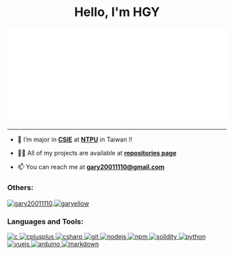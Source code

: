 <h1 align="center">Hello, I'm HGY</h1>

[![state](/github-metrics.svg)](https://github.com/garyellow)

---

- 🌱 I’m major in [**CSIE**](http://www.csie.ntpu.edu.tw/) at [**NTPU**](https://www.ntpu.edu.tw) in Taiwan !!

- 👨‍💻 All of my projects are available at [**repositories page**](https://github.com/garyellow?tab=repositories)

- 📫 You can reach me at **gary20011110@gmail.com**

<h3 align="left">Others:</h3>
<p align="left">
    <a href="https://www.leetcode.com/gary20011110" target="blank">
        <img align="center"
            src="https://upload.wikimedia.org/wikipedia/commons/a/ab/LeetCode_logo_white_no_text.svg"
            alt="gary20011110" height="40" width="40" />
    </a>
    <a href="https://auth.geeksforgeeks.org/user/garyellow" target="blank">
        <img align="center"
            src="https://upload.wikimedia.org/wikipedia/commons/4/43/GeeksforGeeks.svg"
            alt="garyellow" height="40" width="40" />
    </a>
</p>

<h3 align="left">Languages and Tools:</h3>
<p align="left">
    <a href="https://cplusplus.com/reference/clibrary/" target="_blank" rel="noreferrer">
        <img src="https://cdn.jsdelivr.net/gh/devicons/devicon/icons/c/c-original.svg" alt="c" width="40"
            height="40" />
    </a>
    <a href="https://cplusplus.com/" target="_blank" rel="noreferrer">
        <img src="https://cdn.jsdelivr.net/gh/devicons/devicon/icons/cplusplus/cplusplus-original.svg"
            alt="cplusplus" width="40" height="40" />
    </a>
    <a href="https://docs.microsoft.com/zh-tw/dotnet/csharp/" target="_blank" rel="noreferrer">
        <img src="https://cdn.jsdelivr.net/gh/devicons/devicon/icons/csharp/csharp-original.svg"
            alt="csharp" width="40" height="40" />
    </a>
    <a href="https://git-scm.com/" target="_blank" rel="noreferrer">
        <img src="https://cdn.jsdelivr.net/gh/devicons/devicon/icons/git/git-original.svg" 
            alt="git" width="40" height="40" />
    </a>
    <a href="https://nodejs.org/" target="_blank" rel="noreferrer">
        <img src="https://cdn.jsdelivr.net/gh/devicons/devicon/icons/nodejs/nodejs-original.svg"
            alt="nodejs" width="40" height="40" />
    </a>
    <a href="https://www.npmjs.com/" target="_blank" rel="noreferrer">
        <img src="https://cdn.jsdelivr.net/gh/devicons/devicon/icons/npm/npm-original-wordmark.svg"
            alt="npm" width="40" height="40" />
    </a>
    <a href="https://soliditylang.org/" target="_blank" rel="noreferrer">
        <img src="https://cdn.jsdelivr.net/gh/devicons/devicon/icons/solidity/solidity-original.svg"
            alt="solidity" width="40" height="40" />
    </a>
    <a href="https://www.python.org" target="_blank" rel="noreferrer">
        <img src="https://cdn.jsdelivr.net/gh/devicons/devicon/icons/python/python-original.svg"
            alt="python" width="40" height="40" />
    </a>
    <a href="https://vuejs.org/" target="_blank" rel="noreferrer">
        <img src="https://cdn.jsdelivr.net/gh/devicons/devicon/icons/vuejs/vuejs-original.svg"
            alt="vuejs" width="40" height="40" />
    </a>
    <a href="https://www.arduino.cc/" target="_blank" rel="noreferrer">
        <img src="https://cdn.jsdelivr.net/gh/devicons/devicon/icons/arduino/arduino-original.svg"
            alt="arduino" width="40" height="40" />
    </a>
    <a href="https://markdown.tw/" target="_blank" rel="noreferrer">
        <img src="https://cdn.jsdelivr.net/gh/devicons/devicon/icons/markdown/markdown-original.svg"
            alt="markdown" width="40" height="40" />
    </a>
</p>
